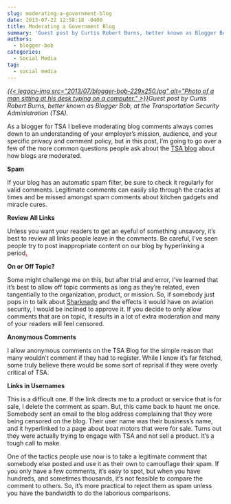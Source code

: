 ```yaml
---
slug: moderating-a-government-blog
date: 2013-07-22 12:58:18 -0400
title: Moderating a Government Blog
summary: 'Guest post by Curtis Robert Burns, better known as Blogger Bob, at the Transportation Security Administration (TSA).  As a blogger for TSA I believe moderating blog comments always comes down to an understanding of your employer’s mission, audience, and your'
authors:
  - blogger-bob
categories:
  - Social Media
tag:
  - social media
---
```


<p dir="ltr">
  <em><a href="https://s3.amazonaws.com/digitalgov/_legacy-img/2013/07/blogger-bob.jpg">{{< legacy-img src="2013/07/blogger-bob-229x250.jpg" alt="Photo of a man sitting at his desk typing on a computer." >}}</a>Guest post by Curtis Robert Burns, better known as Blogger Bob, at the Transportation Security Administration (TSA). </em>
</p>

<p dir="ltr">
  As a blogger for TSA I believe moderating blog comments always comes down to an understanding of your employer’s mission, audience, and your specific privacy and comment policy, but in this post, I’m going to go over a few of the more common questions people ask about the <a href="http://blog.tsa.gov/">TSA blog</a> about how blogs are moderated.
</p>

<p dir="ltr">
  <strong>Spam</strong>
</p>

<p dir="ltr">
  If your blog has an automatic spam filter, be sure to check it regularly for valid comments. Legitimate comments can easily slip through the cracks at times and be missed amongst spam comments about kitchen gadgets and miracle cures.
</p>

<p dir="ltr">
  <strong>Review All Links</strong>
</p>

<p dir="ltr">
  Unless you want your readers to get an eyeful of something unsavory, it’s best to review all links people leave in the comments. Be careful, I’ve seen people try to post inappropriate content on our blog by hyperlinking a period<span style="text-decoration: underline;"><span style="color: #ff0000; text-decoration: underline;"><strong><a href="http://www.youtube.com/watch?v=1ytCEuuW2_A"><span style="color: #ff0000; text-decoration: underline;">.</span></a></strong></span></span>
</p>

<p dir="ltr">
  <strong>On or Off Topic?</strong>
</p>

<p dir="ltr">
  Some might challenge me on this, but after trial and error, I’ve learned that it’s best to allow off topic comments as long as they’re related, even tangentially to the organization, product, or mission. So, if somebody just pops in to talk about <a href="http://en.wikipedia.org/wiki/Sharknado">Sharknado</a> and the effects it would have on aviation security, I would be inclined to approve it. If you decide to only allow comments that are on topic, it results in a lot of extra moderation and many of your readers will feel censored.
</p>

<p dir="ltr">
  <strong>Anonymous Comments</strong>
</p>

<p dir="ltr">
  I allow anonymous comments on the TSA Blog for the simple reason that many wouldn&#8217;t comment if they had to register. While I know it’s far fetched, some truly believe there would be some sort of reprisal if they were overly critical of TSA.
</p>

<p dir="ltr">
  <strong>Links in Usernames</strong>
</p>

<p dir="ltr">
  This is a difficult one. If the link directs me to a product or service that is for sale, I delete the comment as spam. But, this came back to haunt me once. Somebody sent an email to the blog address complaining that they were being censored on the blog. Their user name was their business’s name, and it hyperlinked to a page about boat motors that were for sale. Turns out they were actually trying to engage with TSA and not sell a product. It’s a tough call to make.
</p>

<p dir="ltr">
  One of the tactics people use now is to take a legitimate comment that somebody else posted and use it as their own to camouflage their spam. If you only have a few comments, it’s easy to spot, but when you have hundreds, and sometimes thousands, it’s not feasible to compare the comment to others.  So, it’s more practical to reject them as spam unless you have the bandwidth to do the laborious comparisons.
</p>

<p dir="ltr">